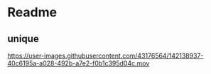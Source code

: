 # Readme


## unique



https://user-images.githubusercontent.com/43176564/142138937-40c6195a-a028-492b-a7e2-f0b1c395d04c.mov




